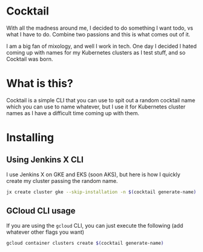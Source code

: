# Cocktail
With all the madness around me, I decided to do something I want todo, vs what I have to do.  Combine two passions and this is what comes out of it.

I am a big fan of mixology, and well I work in tech.  One day I decided I hated coming up with names for my Kubernetes clusters as I test stuff, and so Cocktail was born.

# What is this?
Cocktail is a simple CLI that you can use to spit out a random cocktail name which you can use to name whatever, but I use it for Kubernetes cluster names as I have a difficult time coming up with them.


# Installing

## Using Jenkins X CLI

I use Jenkins X on GKE and EKS (soon AKS), but here is how I quickly create my cluster passing the random name.
```bash
jx create cluster gke --skip-installation -n $(cocktail generate-name)
```
## GCloud CLI usage

If you are using the `gcloud` CLI, you can just execute the following (add whatever other flags you want)

```bash
gcloud container clusters create $(cocktail generate-name)
```